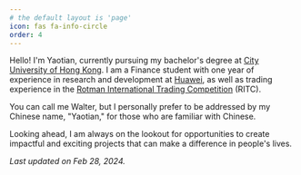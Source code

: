 ```yaml
---
# the default layout is 'page'
icon: fas fa-info-circle
order: 4
---
```


<!-- > Add Markdown syntax content to file `_tabs/about.md`{: .filepath } and it will show up on this page.
{: .prompt-tip } -->

Hello! I'm Yaotian, currently pursuing my bachelor's degree at [City University of Hong Kong](https://www.cityu.edu.hk/). I am a Finance student with one year of experience in research and development at [Huawei](https://www.huawei.com/en/), as well as trading experience in the [Rotman International Trading Competition](https://inside.rotman.utoronto.ca/financelab/competition/ritc/) (RITC).

You can call me Walter, but I personally prefer to be addressed by my Chinese name, "Yaotian," for those who are familiar with Chinese.

Looking ahead, I am always on the lookout for opportunities to create impactful and exciting projects that can make a difference in people's lives.

*Last updated on Feb 28, 2024.*
